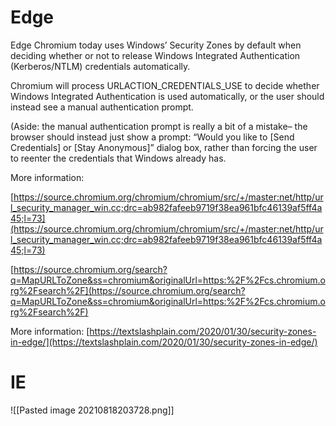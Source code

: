 # Edge
   

Edge Chromium today uses Windows’ Security Zones by default when deciding whether or not to release Windows Integrated Authentication (Kerberos/NTLM) credentials automatically.

Chromium will process URLACTION_CREDENTIALS_USE to decide whether Windows Integrated Authentication is used automatically, or the user should instead see a manual authentication prompt.

(Aside: the manual authentication prompt is really a bit of a mistake– the browser should instead just show a prompt: “Would you like to [Send Credentials] or [Stay Anonymous]” dialog box, rather than forcing the user to reenter the credentials that Windows already has.

More information:

[https://source.chromium.org/chromium/chromium/src/+/master:net/http/url_security_manager_win.cc;drc=ab982fafeeb9719f38ea961bfc46139af5ff4a45;l=73](https://source.chromium.org/chromium/chromium/src/+/master:net/http/url_security_manager_win.cc;drc=ab982fafeeb9719f38ea961bfc46139af5ff4a45;l=73)

[https://source.chromium.org/search?q=MapURLToZone&ss=chromium&originalUrl=https:%2F%2Fcs.chromium.org%2Fsearch%2F](https://source.chromium.org/search?q=MapURLToZone&ss=chromium&originalUrl=https:%2F%2Fcs.chromium.org%2Fsearch%2F)

More information: [https://textslashplain.com/2020/01/30/security-zones-in-edge/](https://textslashplain.com/2020/01/30/security-zones-in-edge/)

# IE
![[Pasted image 20210818203728.png]]